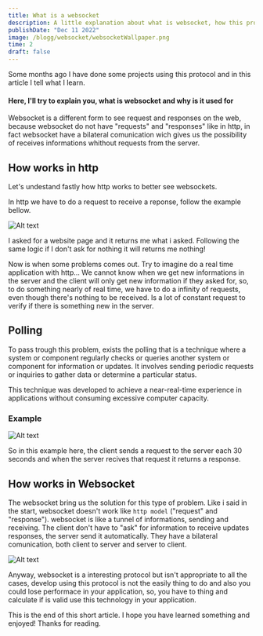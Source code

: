 ```yaml
---
title: What is a websocket
description: A little explanation about what is websocket, how this protocol works and why it is used, if want to understand something about it click here!
publishDate: "Dec 11 2022"
image: /blogg/websocket/websocketWallpaper.png
time: 2 
draft: false
---
```


Some months ago I have done some projects using this protocol and in this article I tell what I learn.

#### Here, I'll try to explain you, what is websocket and why is it used for

Websocket is a different form to see request and responses on the web, because websocket do not have "requests" and "responses" like in http, in fact websocket have a bilateral comunication 
wich gives us the possibility of receives informations whithout requests from the server.

## How works in http

Let's undestand fastly how http works to better see websockets.

In http we have to do a request to receive a reponse, follow the example bellow.

![Alt text](/blogg/websocket/http.png)

I asked for a website page and it returns me what i asked. Following the same logic if I don't ask for nothing it will returns me nothing! 

Now is when some problems comes out. Try to imagine do a real time application with http... We cannot know when we get new informations in the server and the client will only 
get new information if they asked for, so, to do something nearly of real time, we have to do a infinity of requests, even though there's nothing to be received. Is a lot of constant request to
verify if there is something new in the server.

## Polling
To pass trough this problem, exists the polling that is a technique where a system or component regularly checks or queries another system or component for information or updates. It involves sending periodic requests or inquiries to gather data or determine a particular status.

This technique was developed to achieve a near-real-time experience in applications without consuming excessive computer capacity.

### Example
![Alt text](/blogg/websocket/polling.png)

So in this example here, the client sends a request to the server each 30 seconds and when the server recives that request it returns a response.

## How works in Websocket

The websocket bring us the solution for this type of problem. Like i said in the start, websocket doesn't work like `http model` ("request" 
and "response"). websocket is like a tunnel of informations,
sending and receiving. The client don't have to "ask" for information to receive updates responses, the server send it automatically. They 
have a bilateral comunication, both client to server and server to client.

![Alt text](/blogg/websocket/websocket.png)

Anyway, websocket is a interesting protocol but isn't appropriate to all the cases, develop using this protocol is not the easily thing to do and also you could lose performace in your application, so, you have to thing and calculate if is valid use this technology in your application.

This is the end of this short article. I hope you have learned something and enjoyed! Thanks for reading.